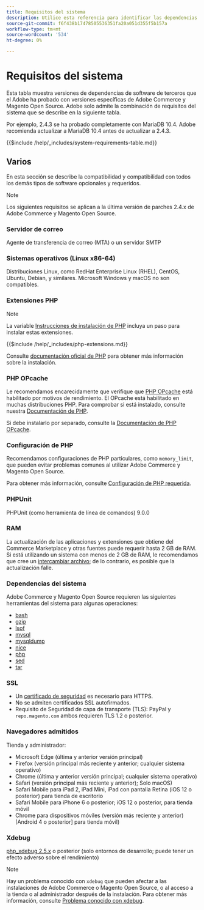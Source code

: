 ```yaml
---
title: Requisitos del sistema
description: Utilice esta referencia para identificar las dependencias de software necesarias que se han probado con las versiones de Adobe Commerce y Magento Open Source.
source-git-commit: f6f438b17478505536351fa20a051d355f5b157a
workflow-type: tm+mt
source-wordcount: '534'
ht-degree: 0%

---
```



# Requisitos del sistema

Esta tabla muestra versiones de dependencias de software de terceros que el Adobe ha probado con versiones específicas de Adobe Commerce y Magento Open Source. Adobe solo admite la combinación de requisitos del sistema que se describe en la siguiente tabla.

Por ejemplo, 2.4.3 se ha probado completamente con MariaDB 10.4. Adobe recomienda actualizar a MariaDB 10.4 antes de actualizar a 2.4.3.

{{$include /help/_includes/system-requirements-table.md}}

## Varios

En esta sección se describe la compatibilidad y compatibilidad con todos los demás tipos de software opcionales y requeridos.

>[!NOTE]
>
>Los siguientes requisitos se aplican a la última versión de parches 2.4.x de Adobe Commerce y Magento Open Source.

### Servidor de correo

Agente de transferencia de correo (MTA) o un servidor SMTP

### Sistemas operativos (Linux x86-64)

Distribuciones Linux, como RedHat Enterprise Linux (RHEL), CentOS, Ubuntu, Debian, y similares. Microsoft Windows y macOS no son compatibles.

### Extensiones PHP

>[!NOTE]
>
>La variable [Instrucciones de instalación de PHP](prerequisites/php-settings.md) incluya un paso para instalar estas extensiones.

{{$include /help/_includes/php-extensions.md}}

Consulte [documentación oficial de PHP](https://php.net/manual/en/extensions.php) para obtener más información sobre la instalación.

### PHP OPcache

Le recomendamos encarecidamente que verifique que [PHP OPcache](https://php.net/manual/en/intro.opcache.php) está habilitado por motivos de rendimiento. El OPcache está habilitado en muchas distribuciones PHP. Para comprobar si está instalado, consulte nuestra [Documentación de PHP](prerequisites/php-settings.md).

Si debe instalarlo por separado, consulte la [Documentación de PHP OPcache](https://php.net/manual/en/opcache.setup.php).

### Configuración de PHP

Recomendamos configuraciones de PHP particulares, como `memory_limit`, que pueden evitar problemas comunes al utilizar Adobe Commerce y Magento Open Source.

Para obtener más información, consulte [Configuración de PHP requerida](prerequisites/php-settings.md).

### PHPUnit

PHPUnit (como herramienta de línea de comandos) 9.0.0

### RAM

La actualización de las aplicaciones y extensiones que obtiene del Commerce Marketplace y otras fuentes puede requerir hasta 2 GB de RAM. Si está utilizando un sistema con menos de 2 GB de RAM, le recomendamos que cree un [intercambiar archivo](https://support.magento.com/hc/en-us/articles/360032980432); de lo contrario, es posible que la actualización falle.

### Dependencias del sistema

Adobe Commerce y Magento Open Source requieren las siguientes herramientas del sistema para algunas operaciones:

- [bash](https://www.gnu.org/software/bash/)
- [gzip](https://www.gzip.org/)
- [lsof](https://linux.die.net/man/8/lsof)
- [mysql](https://www.mysql.com/)
- [mysqldump](https://dev.mysql.com/doc/refman/8.0/en/mysqldump.html)
- [nice](https://linux.die.net/man/1/nice)
- [php](https://www.php.net/)
- [sed](https://www.gnu.org/software/sed/manual/sed.html)
- [tar](https://linux.die.net/man/1/tar)

### SSL

- Un [certificado de seguridad](https://glossary.magento.com/security-certificate) es necesario para HTTPS.
- No se admiten certificados SSL autofirmados.
- Requisito de Seguridad de capa de transporte (TLS): PayPal y `repo.magento.com` ambos requieren TLS 1.2 o posterior.

### Navegadores admitidos

Tienda y administrador:

- Microsoft Edge (última y anterior versión principal)
- Firefox (versión principal más reciente y anterior; cualquier sistema operativo)
- Chrome (última y anterior versión principal; cualquier sistema operativo)
- Safari (versión principal más reciente y anterior); Solo macOS)
- Safari Mobile para iPad 2, iPad Mini, iPad con pantalla Retina (iOS 12 o posterior) para tienda de escritorio
- Safari Mobile para iPhone 6 o posterior; iOS 12 o posterior, para tienda móvil
- Chrome para dispositivos móviles (versión más reciente y anterior) [Android 4 o posterior] para tienda móvil)

### Xdebug

[php_xdebug 2.5.x](https://xdebug.org/download) o posterior (solo entornos de desarrollo; puede tener un efecto adverso sobre el rendimiento)

>[!NOTE]
>
>Hay un problema conocido con `xdebug` que pueden afectar a las instalaciones de Adobe Commerce o Magento Open Source, o al acceso a la tienda o al administrador después de la instalación. Para obtener más información, consulte [Problema conocido con xdebug](https://support.magento.com/hc/en-us/articles/360034242212).
